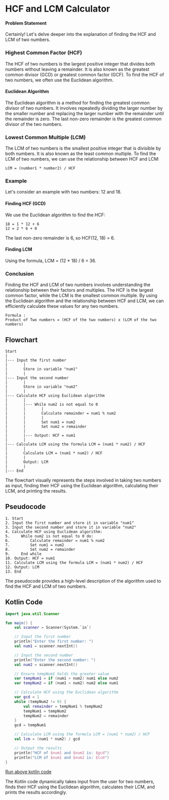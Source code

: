 # HCF and LCM Calculator

#### Problem Statement

Certainly! Let's delve deeper into the explanation of finding the HCF and LCM of two numbers.

### Highest Common Factor (HCF)

The HCF of two numbers is the largest positive integer that divides both numbers without leaving a remainder. It is also known as the greatest common divisor (GCD) or greatest common factor (GCF). To find the HCF of two numbers, we often use the Euclidean algorithm.

#### Euclidean Algorithm

The Euclidean algorithm is a method for finding the greatest common divisor of two numbers. It involves repeatedly dividing the larger number by the smaller number and replacing the larger number with the remainder until the remainder is zero. The last non-zero remainder is the greatest common divisor of the two numbers.

### Lowest Common Multiple (LCM)

The LCM of two numbers is the smallest positive integer that is divisible by both numbers. It is also known as the least common multiple. To find the LCM of two numbers, we can use the relationship between HCF and LCM:

```
LCM = (number1 * number2) / HCF
```

### Example

Let's consider an example with two numbers: 12 and 18.

#### Finding HCF (GCD)

We use the Euclidean algorithm to find the HCF:
```
18 = 1 * 12 + 6
12 = 2 * 6 + 0
```
The last non-zero remainder is 6, so HCF(12, 18) = 6.

#### Finding LCM

Using the formula, LCM = (12 * 18) / 6 = 36.

### Conclusion

Finding the HCF and LCM of two numbers involves understanding the relationship between their factors and multiples. The HCF is the largest common factor, while the LCM is the smallest common multiple. By using the Euclidean algorithm and the relationship between HCF and LCM, we can efficiently calculate these values for any two numbers.
```
Formula : 
Product of Two numbers = (HCF of the two numbers) x (LCM of the two numbers)
```

## Flowchart

```
Start
|
|--- Input the first number
|       |
|       Store in variable "num1"
|       |
|--- Input the second number
|       |
|       Store in variable "num2"
|       |
|--- Calculate HCF using Euclidean algorithm
|       |
|       |--- While num2 is not equal to 0
|       |       |
|       |       Calculate remainder = num1 % num2
|       |       |
|       |       Set num1 = num2
|       |       Set num2 = remainder
|       |
|       |--- Output: HCF = num1
|       |
|--- Calculate LCM using the formula LCM = (num1 * num2) / HCF
|       |
|       Calculate LCM = (num1 * num2) / HCF
|       |
|       Output: LCM
|       |
|--- End
```

The flowchart visually represents the steps involved in taking two numbers as input, finding their HCF using the Euclidean algorithm, calculating their LCM, and printing the results.

## Pseudocode

```
1. Start
2. Input the first number and store it in variable "num1"
3. Input the second number and store it in variable "num2"
4. Calculate HCF using Euclidean algorithm:
5.     While num2 is not equal to 0 do:
6.         Calculate remainder = num1 % num2
7.         Set num1 = num2
8.         Set num2 = remainder
9.     End while
10. Output: HCF = num1
11. Calculate LCM using the formula LCM = (num1 * num2) / HCF
12. Output: LCM
13. End
```

The pseudocode provides a high-level description of the algorithm used to find the HCF and LCM of two numbers.

## Kotlin Code

```kotlin
import java.util.Scanner

fun main() {
    val scanner = Scanner(System.`in`)

    // Input the first number
    println("Enter the first number: ")
    val num1 = scanner.nextInt()

    // Input the second number
    println("Enter the second number: ")
    val num2 = scanner.nextInt()

    // Ensure tempNum1 holds the greater value
    var tempNum1 = if (num1 > num2) num1 else num2
    var tempNum2 = if (num1 > num2) num2 else num1

    // Calculate HCF using the Euclidean algorithm
    var gcd = 1
    while (tempNum2 != 0) {
        val remainder = tempNum1 % tempNum2
        tempNum1 = tempNum2
        tempNum2 = remainder
    }
    gcd = tempNum1

    // Calculate LCM using the formula LCM = (num1 * num2) / HCF
    val lcm = (num1 * num2) / gcd

    // Output the results
    println("HCF of $num1 and $num2 is: $gcd")
    println("LCM of $num1 and $num2 is: $lcm")
}

```

[Run above kotlin code](https://github.com/rahullraghuwanshi/CodeForQuality/blob/main/src/main/java/learner/rahulraghuwanshi/flowcharts_and_pseudocode/questions/code/code_4.kt)


The Kotlin code dynamically takes input from the user for two numbers, finds their HCF using the Euclidean algorithm, calculates their LCM, and prints the results accordingly.